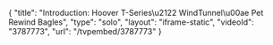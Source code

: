 {
    "title": "Introduction: Hoover T-Series\u2122 WindTunnel\u00ae Pet Rewind Bagles",
    "type": "solo",
    "layout": "iframe-static",
    "videoId": "3787773",
    "url": "\/tvpembed\/3787773"
}